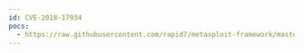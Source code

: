 ```yaml
---
id: CVE-2018-17934
pocs:
  - https://raw.githubusercontent.com/rapid7/metasploit-framework/master/modules/auxiliary/gather/nuuo_cms_file_download.rb
---
```

